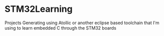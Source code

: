 # STM32Learning
Projects Generating using Atollic or another eclipse based toolchain that I'm using to learn embedded C through the STM32 boards
